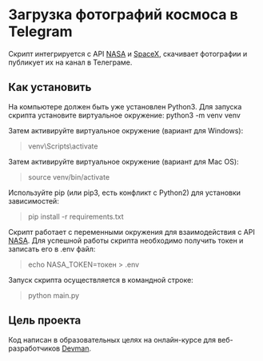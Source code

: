 # Загрузка фотографий космоса в Telegram 
Скрипт интегрируется с API [NASA](https://api.nasa.gov/) и [SpaceX](https://documenter.getpostman.com/view/2025350/RWaEzAiG#bc65ba60-decf-4289-bb04-4ca9df01b9c1), скачивает фотографии и публикует их на канал в Телеграме. 

## Как установить  
На компьютере должен быть уже установлен Python3. Для запуска скрипта установите виртуальное окружение: 
    python3 -m venv venv

Затем активируйте виртуальное окружение (вариант для Windows):
> venv\Scripts\activate 

Затем активируйте виртуальное окружение (вариант для Mac OS):
> source venv/bin/activate

Используйте pip (или pip3, есть конфликт с Python2) для установки зависимостей: 
> pip install -r requirements.txt 

Скрипт работает с переменными окружения для взаимодействия с API [NASA](https://api.nasa.gov/). Для успешной работы скрипта необходимо получить токен и записать его в .env файл: 
> echo NASA_TOKEN=токен > .env 

Запуск скрипта осуществляется в командной строке: 
> python main.py

## Цель проекта
Код написан в образовательных целях на онлайн-курсе для веб-разработчиков [Devman](https://dvmn.org/modules/). 
